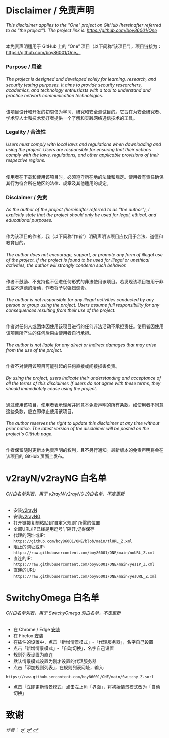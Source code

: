 # Disclaimer / 免责声明

###### This disclaimer applies to the "One" project on GitHub (hereinafter referred to as "the project"). The project link is: https://github.com/boy86001/One  
本免责声明适用于 GitHub 上的 “One” 项目（以下简称“该项目”），项目链接为：https://github.com/boy86001/One。

### Purpose / 用途

###### The project is designed and developed solely for learning, research, and security testing purposes. It aims to provide security researchers, academics, and technology enthusiasts with a tool to understand and practice network communication technologies.  
该项目设计和开发的初衷仅为学习、研究和安全测试目的。它旨在为安全研究者、学术界人士和技术爱好者提供一个了解和实践网络通信技术的工具。

### Legality / 合法性

###### Users must comply with local laws and regulations when downloading and using the project. Users are responsible for ensuring that their actions comply with the laws, regulations, and other applicable provisions of their respective regions.  
使用者在下载和使用该项目时，必须遵守所在地的法律和规定。使用者有责任确保其行为符合所在地区的法律、规章及其他适用的规定。

### Disclaimer / 免责

###### As the author of the project (hereinafter referred to as "the author"), I explicitly state that the project should only be used for legal, ethical, and educational purposes.  
作为该项目的作者，我（以下简称“作者”）明确声明该项目应仅用于合法、道德和教育目的。

###### The author does not encourage, support, or promote any form of illegal use of the project. If the project is found to be used for illegal or unethical activities, the author will strongly condemn such behavior.  
作者不鼓励、不支持也不促进任何形式的非法使用该项目。若发现该项目被用于非法或不道德的活动，作者将予以强烈谴责。

###### The author is not responsible for any illegal activities conducted by any person or group using the project. Users assume full responsibility for any consequences resulting from their use of the project.  
作者对任何人或团体因使用该项目进行的任何非法活动不承担责任。使用者因使用该项目所产生的任何后果由使用者自行承担。

###### The author is not liable for any direct or indirect damages that may arise from the use of the project.  
作者不对使用该项目可能引起的任何直接或间接损害负责。

###### By using the project, users indicate their understanding and acceptance of all the terms of this disclaimer. If users do not agree with these terms, they should immediately cease using the project.  
通过使用该项目，使用者表示理解并同意本免责声明的所有条款。如使用者不同意这些条款，应立即停止使用该项目。

###### The author reserves the right to update this disclaimer at any time without prior notice. The latest version of the disclaimer will be posted on the project's GitHub page.  
作者保留随时更新本免责声明的权利，且不另行通知。最新版本的免责声明将会在该项目的 GitHub 页面上发布。



# v2rayN/v2rayNG 白名单
######  CN白名单列表，用于 v2rayN/v2rayNG 的白名单，不定更新

- 安装[v2rayN](https://github.com/2dust/v2rayN)  
- 安装[v2rayNG](https://github.com/2dust/v2rayNG)
- 打开链接复制粘贴到‘自定义规则’ 所需的位置
- 全部URL/IP已经是用逗号‘，’隔开,记得保存
- 代理的网址或IP:
``https://github.com/boy86001/ONE/blob/main/tlURL_Z.xml
``
- 阻止的网址或IP:
``https://raw.githubusercontent.com/boy86001/ONE/main/noURL_Z.xml
``
- 直连的IP:
``https://raw.githubusercontent.com/boy86001/ONE/main/yesIP_Z.xml
``
- 直连的URL:
``https://raw.githubusercontent.com/boy86001/ONE/main/yesURL_Z.xml
``



# SwitchyOmega 白名单
###### CN白名单列表，用于 SwitchyOmega 的白名单，不定更新

- 在 Chrome / Edge  [安装](https://chrome.google.com/webstore/detail/proxy-switchyomega/padekgcemlokbadohgkifijomclgjgif) 
- 在  Firefox [安装](https://addons.mozilla.org/en-US/firefox/addon/switchyomega/) 
- 在插件的设置中，点击「新增情景模式」-「代理服务器」，名字自己设置
- 点击「新增情景模式」-「自动切换」，名字自己设置
- 规则列表设置为直连
- 默认情景模式设置为刚才设置的代理服务器
- 点击「添加规则列表」，在规则列表网址，输入:

``https://raw.githubusercontent.com/boy86001/ONE/main/Switchy_Z.sorl
``
- 点击「立即更新情景模式」点击左上角「界面」，将初始情景模式改为「自动切换」



# 致谢
###### 作者：   [ღ¹](https://github.com/boy86001)  [ღ²](https://github.com/Loyalsoldier/geoip)  [ღ³](https://github.com/pluwen/china-domain-allowlist)
